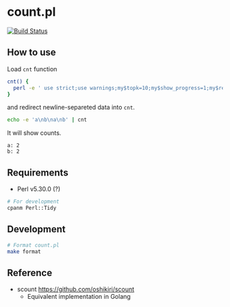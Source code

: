 count.pl
=====

<a href="https://github.com/oshikiri/count.pl/actions?query=workflow%3Atest">
  <img
    src="https://github.com/oshikiri/count.pl/workflows/test/badge.svg"
    alt="Build Status"
  >
</a>

## How to use

Load `cnt` function

```sh
cnt() {
  perl -e ' use strict;use warnings;my$topk=10;my$show_progress=1;my$reflesh_interval=0.5;foreach my $arg(@ARGV){if($arg=~/^-(\d+)$/){$topk=$1;next;}if($arg=~/^(?:-np|--no-progress)$/){$show_progress=0;next;}if($arg=~/^-t=(\d(?:\.\d)?)$/){$reflesh_interval=$1;next;}}my%counts=();my$total=0;my$last_update=time();sub print_sorted{my$n=$_[0];my$stderr=$_[1];if($n==-1){$n=keys%counts;}my@sorted=sort{$counts{$b}<=>$counts{$a}}keys%counts;my$result="";foreach my $key(splice@sorted,0,$n){$result.="$key: $counts{$key}\n";}if($stderr){print STDERR $result;}else{print STDOUT $result;}}sub clear_console{print STDERR "\033[2J";}sub up{my$n=$_[0];print STDERR "\e[${n}A";}while(<STDIN>){chomp;$total++;$counts{$_}++;my$current_time=time();if($show_progress&&$current_time-$last_update>$reflesh_interval){$last_update=$current_time;&clear_console();my$n=$topk;my$counts_size=keys%counts;if($counts_size<$n){$n=$counts_size;}&up($n);&print_sorted($topk,1);}}if($show_progress){&clear_console();}&print_sorted(-1,0); ' -- "$@"
}
```

and redirect newline-separeted data into `cnt`.

```sh
echo -e 'a\nb\na\nb' | cnt
```

It will show counts.

```
a: 2
b: 2
```

## Requirements

- Perl v5.30.0 (?)

```sh
# For development
cpanm Perl::Tidy
```

## Development

```sh
# Format count.pl
make format
```


## Reference

- scount https://github.com/oshikiri/scount
  - Equivalent implementation in Golang
